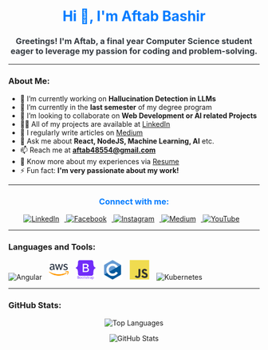 <h1 align="center" style="color: #007bff;">Hi 👋, I'm Aftab Bashir</h1>
<h3 align="center" style="color: #343a40;">Greetings! I'm Aftab, a final year Computer Science student eager to leverage my passion for coding and problem-solving.</h3>

---

### About Me:
- 🔭 I’m currently working on **Hallucination Detection in LLMs**
- 🌱 I’m currently in the **last semester** of my degree program
- 👯 I’m looking to collaborate on **Web Development or AI related Projects**
- 👨‍💻 All of my projects are available at <a href="https://www.linkedin.com/in/aftab-bashir-i190575" target="_blank">LinkedIn</a>
- 📝 I regularly write articles on <a href="https://medium.com/@i190575" target="_blank">Medium</a>
- 💬 Ask me about **React, NodeJS, Machine Learning, AI** etc.
- 📫 Reach me at **aftab48554@gmail.com**
- 📄 Know more about my experiences via <a href="https://drive.google.com/file/d/155dppKDbretKBrpMjPeMZtLt1DeiBjJX/view?usp=drivesdk" target="_blank">Resume</a>
- ⚡ Fun fact: **I'm very passionate about my work!**

---

<h3 align="center" style="color: #007bff;">Connect with me:</h3>
<p align="center">
    <a href="https://linkedin.com/in/aftab-bashir-i190575" target="_blank">
        <img src="https://raw.githubusercontent.com/rahuldkjain/github-profile-readme-generator/master/src/images/icons/Social/linked-in-alt.svg" alt="LinkedIn" height="30" width="40" style="margin-right: 10px;" />
    </a>
    <a href="https://fb.com/aftabbaloch_0575" target="_blank">
        <img src="https://raw.githubusercontent.com/rahuldkjain/github-profile-readme-generator/master/src/images/icons/Social/facebook.svg" alt="Facebook" height="30" width="40" style="margin-right: 10px;" />
    </a>
    <a href="https://instagram.com/@aftabbaloch_0575" target="_blank">
        <img src="https://raw.githubusercontent.com/rahuldkjain/github-profile-readme-generator/master/src/images/icons/Social/instagram.svg" alt="Instagram" height="30" width="40" style="margin-right: 10px;" />
    </a>
    <a href="https://medium.com/@i190575" target="_blank">
        <img src="https://raw.githubusercontent.com/rahuldkjain/github-profile-readme-generator/master/src/images/icons/Social/medium.svg" alt="Medium" height="30" width="40" style="margin-right: 10px;" />
    </a>
    <a href="https://www.youtube.com/c/@student_aftab0575" target="_blank">
        <img src="https://raw.githubusercontent.com/rahuldkjain/github-profile-readme-generator/master/src/images/icons/Social/youtube.svg" alt="YouTube" height="30" width="40" style="margin-right: 10px;" />
    </a>
</p>

---

### Languages and Tools:
<p align="left">
    <img src="https://angular.io/assets/images/logos/angular/angular.svg" alt="Angular" width="40" height="40" style="margin-right: 10px;" />
    <img src="https://raw.githubusercontent.com/devicons/devicon/master/icons/amazonwebservices/amazonwebservices-original-wordmark.svg" alt="AWS" width="40" height="40" style="margin-right: 10px;" />
    <img src="https://raw.githubusercontent.com/devicons/devicon/master/icons/bootstrap/bootstrap-plain-wordmark.svg" alt="Bootstrap" width="40" height="40" style="margin-right: 10px;" />
    <img src="https://raw.githubusercontent.com/devicons/devicon/master/icons/c/c-original.svg" alt="C" width="40" height="40" style="margin-right: 10px;" />
    <img src="https://raw.githubusercontent.com/devicons/devicon/master/icons/javascript/javascript-original.svg" alt="JavaScript" width="40" height="40" style="margin-right: 10px;" />
    <img src="https://www.vectorlogo.zone/logos/kubernetes/kubernetes-icon.svg" alt="Kubernetes" width="40" height="40" style="margin-right: 10px;" />
    <!-- Add more tools similarly -->
</p>

---

### GitHub Stats:
<p align="center">
    <img src="https://github-readme-stats.vercel.app/api/top-langs?username=aftab0575&show_icons=true&locale=en&layout=compact" alt="Top Languages" />
</p>
<p align="center">
    <img src="https://github-readme-stats.vercel.app/api?username=aftab0575&show_icons=true&locale=en" alt="GitHub Stats" />
</p>
